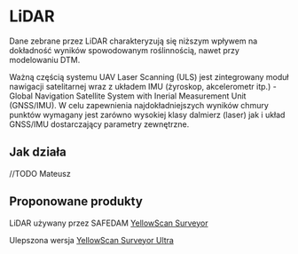 # LiDAR
Dane zebrane przez LiDAR charakteryzują się niższym wpływem na dokładność wyników spowodowanym roślinnością, nawet przy modelowaniu DTM.

Ważną częścią systemu UAV Laser Scanning (ULS) jest zintegrowany moduł nawigacji satelitarnej wraz z układem IMU (żyroskop, akcelerometr itp.)  - Global Navigation Satellite System with Inerial Measurement Unit (GNSS/IMU). W celu zapewnienia najdokładniejszych wyników chmury punktów wymagany jest zarówno wysokiej klasy dalmierz (laser) jak i układ GNSS/IMU dostarczający parametry zewnętrzne.

## Jak działa

//TODO Mateusz

## Proponowane produkty

LiDAR używany przez SAFEDAM [YellowScan Surveyor](yellowscan.md)

Ulepszona wersja [YellowScan Surveyor Ultra](https://www.yellowscan-lidar.com/products/yellowscan-surveyor-ultra)



